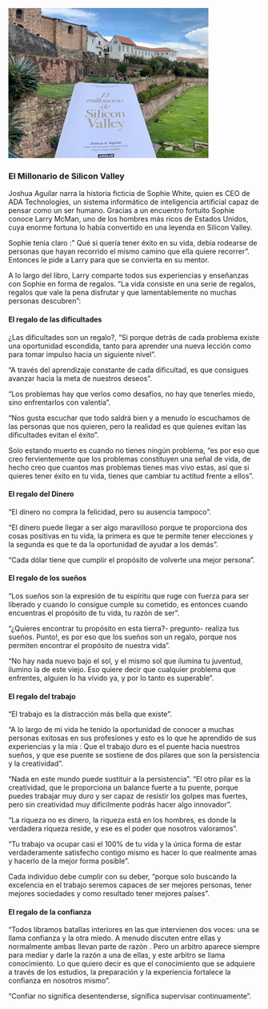 ![Common Misconceptions About Payment](/images/blog/blog_silicon_valley.png)

### El Millonario de Silicon Valley

Joshua Aguilar narra la historia ficticia de Sophie White,  quien es CEO de ADA Technologies, un sistema informático de inteligencia artificial capaz de pensar como un ser humano. Gracias a un encuentro fortuito Sophie conoce  Larry McMan, uno de los hombres más ricos de Estados Unidos, cuya enorme fortuna lo había convertido en una leyenda en Silicon Valley.

Sophie tenia claro :” Qué si quería tener éxito en su vida, debía rodearse de personas que hayan recorrido el mismo camino que ella quiere recorrer”. Entonces le pide a Larry para que se convierta en su mentor.

A lo largo del libro, Larry  comparte todos sus experiencias y enseñanzas con Sophie en forma de regalos. ”La vida consiste en una serie de regalos, regalos que vale la pena disfrutar y que lamentablemente no muchas personas descubren”:

#### El regalo de las dificultades
¿Las dificultades son un regalo?, “Si porque detrás de cada problema existe una  oportunidad escondida, tanto para aprender una nueva lección como para tomar impulso hacia un siguiente nivel”.

“A través del aprendizaje  constante de cada dificultad, es que consigues avanzar hacia la meta de nuestros deseos”.

“Los problemas hay que  verlos como desafíos, no hay que tenerles miedo, sino enfrentarlos con valentía”.

“Nos gusta escuchar que todo saldrá bien y a menudo lo escuchamos de las personas que nos quieren, pero la realidad es que quienes evitan las dificultades evitan el éxito”.

Solo estando muerto es  cuando no tienes ningún problema, “es por eso que creo fervientemente que  los problemas constituyen una  señal de vida, de hecho creo que cuantos mas problemas tienes mas vivo estas, así que  si quieres tener éxito en tu vida, tienes que cambiar tu actitud frente a ellos”.

#### El regalo del Dinero
“El dinero no compra la felicidad, pero su ausencia tampoco”.

“El dinero puede llegar a ser algo maravilloso porque te proporciona dos cosas positivas en tu vida, la primera es que te permite tener elecciones y la segunda es que te da la oportunidad de ayudar a los demás”.

“Cada dólar tiene que cumplir el propósito de volverte una mejor persona”.

#### El regalo de los sueños
“Los sueños son la expresión de tu espíritu que ruge con fuerza para ser liberado y cuando lo consigue cumple su cometido, es entonces cuando encuentras el propósito de tu vida, tu razón de ser”.

“¿Quieres encontrar tu propósito en esta tierra?- pregunto- realiza tus sueños. Punto!, es por eso que los sueños son un regalo, porque nos permiten encontrar el propósito de nuestra vida”.

“No hay nada nuevo bajo el sol, y el mismo sol que ilumina tu juventud, ilumino la de este viejo. Eso quiere decir que cualquier problema que enfrentes, alguien lo ha vivido ya, y por lo tanto es superable”.

#### El regalo del trabajo
“El trabajo es la distracción más bella que  existe”.

“A lo largo de mi vida he tenido la oportunidad de conocer a muchas personas exitosas en sus profesiones y esto es lo que he aprendido de sus experiencias y la mía : Que  el trabajo duro es el puente hacia nuestros sueños, y que ese puente se sostiene de dos pilares que son la persistencia y la creatividad”.

“Nada en este mundo puede sustituir a la persistencia”.
“El otro pilar es la creatividad, que le proporciona un balance  fuerte a tu puente, porque puedes trabajar muy duro y ser capaz de resistir los golpes mas fuertes, pero sin creatividad muy difícilmente podrás hacer algo innovador”.

“La riqueza no es dinero, la riqueza está en los hombres, es donde la verdadera riqueza reside, y ese es el poder que nosotros valoramos”.

“Tu trabajo va ocupar casi el 100% de tu vida y la única forma de estar verdaderamente satisfecho contigo mismo es hacer lo que realmente amas y hacerlo de la mejor forma posible”.

Cada individuo debe cumplir con  su deber, “porque solo buscando la excelencia en el trabajo seremos capaces de ser mejores personas, tener mejores sociedades y como resultado tener mejores países”.

#### El regalo de la confianza
“Todos libramos batallas interiores en las que intervienen dos voces: una  se llama confianza y la otra miedo. A menudo discuten entre ellas  y normalmente ambas llevan parte de razón . Pero un arbitro aparece siempre para mediar y darle la razón a una de ellas, y este arbitro se llama conocimiento. Lo que quiero decir es que el conocimiento que se adquiere a través de los estudios, la preparación y la experiencia  fortalece la confianza en nosotros mismo”.

“Confiar no significa desentenderse, significa supervisar continuamente”.